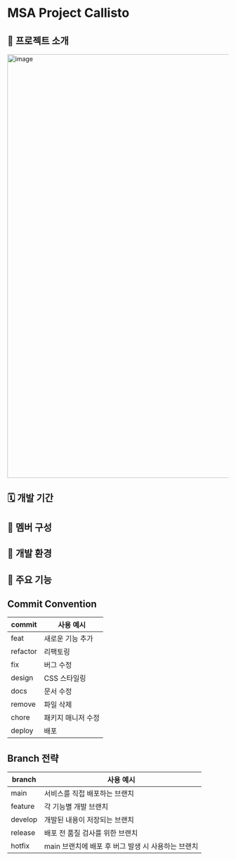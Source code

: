 # MSA Project Callisto

## 📓 프로젝트 소개
<img width="963" alt="image" src="https://user-images.githubusercontent.com/86289926/231184101-a6b33466-42c0-4bc6-9f36-8be832a71149.png">

## 🗓️ 개발 기간

## 👬 멤버 구성

## 📎 개발 환경

## 📌 주요 기능

## Commit Convention
| commit   | 사용 예시         |
| -------- | ---------------- |
| feat     | 새로운 기능 추가  |
| refactor | 리팩토링          |
| fix      | 버그 수정         |
| design   | CSS 스타일링      |
| docs     | 문서 수정         |
| remove   | 파일 삭제         |
| chore    | 패키지 매니저 수정 |
| deploy   | 배포              |

## Branch 전략
| branch   | 사용 예시                                  |
| -------- | -----------------------------------------|
| main     | 서비스를 직접 배포하는 브랜치                   |
| feature  | 각 기능별 개발 브랜치                         |
| develop  | 개발된 내용이 저장되는 브랜치                   |
| release  | 배포 전 품질 검사를 위한 브랜치                 |
| hotfix   | main 브랜치에 배포 후 버그 발생 시 사용하는 브랜치  |


